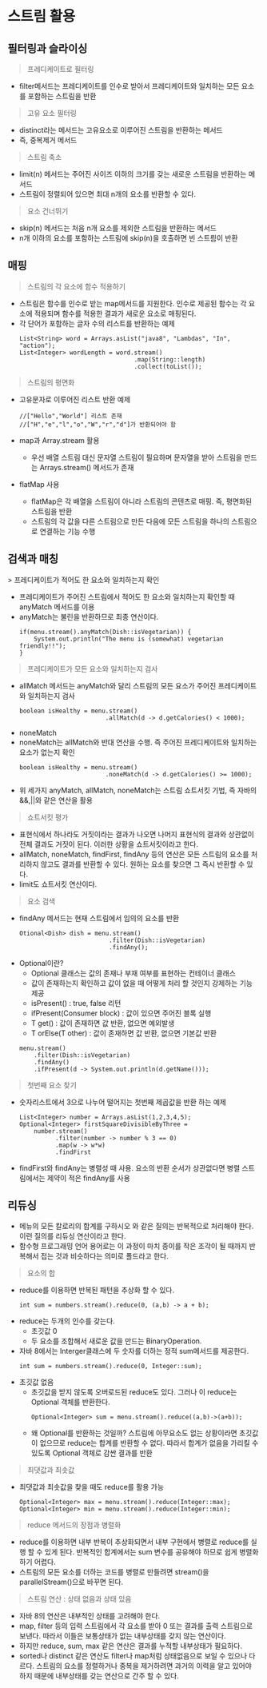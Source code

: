 <h1>스트림 활용</h1>
<h2>필터링과 슬라이싱</h2>

> 프레디케이트로 필터링
- filter메서드는 프레디케이트를 인수로 받아서 프레디케이트와 일치하는 모든 요소를 포함하는 스트림을 반환
> 고유 요소 필터링
- distinct라는 메서드는 고유요소로 이루어진 스트림을 반환하는 메서드
- 즉, 중복제거 메서드
> 스트림 축소
- limit(n) 메서드는 주어진 사이즈 이하의 크기를 갖는 새로운 스트림을 반환하는 메서드
- 스트림이 정렬되어 있으면 최대 n개의 요소를 반환할 수 있다.
> 요소 건너뛰기
- skip(n) 메서드는 처음 n개 요소를 제외한 스트림을 반환하는 메서드
- n개 이하의 요소를 포함하는 스트림에 skip(n)을 호출하면 빈 스트릠이 반환

<h2>매핑</h2>

>스트림의 각 요소에 함수 적용하기
- 스트림은 함수를 인수로 받는 map메서드를 지원한다. 인수로 제공된 함수는 각 요소에 적용되며 함수를 적용한 결과가 새로운 요소로 매핑된다.
- 각 단어가 포함하는 글자 수의 리스트를 반환하는 예제
    ```
    List<String> word = Arrays.asList("java8", "Lambdas", "In", "action");
    List<Integer> wordLength = word.stream()
                                    .map(String::length)
                                    .collect(toList()); 
    ```
> 스트림의 평면화
- 고유문자로 이루어진 리스트 반환 예제
    ```
    //["Hello","World"] 리스트 존재
    //["H","e","l","o","W","r","d"]가 반환되어야 함
    
    ```
- map과 Array.stream 활용
    - 우선 배열 스트림 대신 문자열 스트림이 필요하며 문자열을 받아 스트림을 만드는 Arrays.stream() 메서드가 존재

- flatMap 사용
    - flatMap은 각 배열을 스트림이 아니라 스트림의 콘텐츠로 매핑. 즉, 평면화된 스트림을 반환
    - 스트림의 각 값을 다른 스트림으로 만든 다음에 모든 스트림을 하나의 스트림으로 연결하는 기능 수행

<h2>검색과 매칭</h2>
> 프레디케이트가 적어도 한 요소와 일치하는지 확인

- 프레디케이트가 주어진 스트림에서 적어도 한 요소와 일치하는지 확인할 때 anyMatch 메서드를 이용
- anyMatch는 불린을 반환하므로 최종 연산이다.
    ```
    if(menu.stream().anyMatch(Dish::isVegetarian)) {
        System.out.println("The menu is (somewhat) vegetarian friendly!!");
    }
    ```
> 프레디케이트가 모든 요소와 일치하는지 검사
- allMatch 메서드는 anyMatch와 달리 스트림의 모든 요소가 주어진 프레디케이트와 일치하는지 검사
    ```
    boolean isHealthy = menu.stream()
                            .allMatch(d -> d.getCalories() < 1000);
    ```
- noneMatch
- noneMatch는 allMatch와 반대 연산을 수행. 즉 주어진 프레디케이트와 일치하는 요소가 없는지 확인
    ```
    boolean isHealthy = menu.stream()
                            .noneMatch(d -> d.getCalories() >= 1000);
    ```
- 위 세가지 anyMatch, allMatch, noneMatch는 스트림 쇼트서킷 기법, 즉 자바의 &&,||와 같은 연산을 활용

> 쇼트서킷 평가
- 표현식에서 하나라도 거짓이라는 결과가 나오면 나머지 표현식의 결과와 상관없이 전체 결과도 거짓이 된다. 이러한 상황을 쇼트서킷이라고 한다.
- allMatch, noneMatch, findFirst, findAny 등의 연산은 모든 스트림의 요소를 처리하지 않고도 결과를 반환할 수 있다. 원하는 요소를 찾으면 그 즉시 반환할 수 있다.
- limit도 쇼트서킷 연산이다.

> 요소 검색
- findAny 메서드는 현재 스트림에서 임의의 요소를 반환
    ```
    Otional<Dish> dish = menu.stream()
                             .filter(Dish::isVegetarian)
                             .findAny();
    ```
- Optional이란?
    - Optional<T> 클래스는 값의 존재나 부재 여부를 표현하는 컨테이너 클래스
    - 값이 존재하는지 확인하고 값이 없을 때 어떻게 처리 할 것인지 강제하는 기능 제공
    - isPresent() : true, false 리턴
    - ifPresent(Consumer<T> block) : 값이 있으면 주어진 블록 실행
    - T get() : 값이 존재하면 값 반환, 없으면 예외발생
    - T orElse(T other) : 값이 존재하면 값 반환, 없으면 기본값 반환
    ```
    menu.stream()
        .filter(Dish::isVegetarian)
        .findAny()
        .ifPresent(d -> System.out.println(d.getName()));
    ```
> 첫번째 요소 찾기
- 숫자리스트에서 3으로 나누어 떨어지는 첫번째 제곱값을 반환 하는 예제
    ```
    List<Integer> number = Arrays.asList(1,2,3,4,5);
    Optional<Integer> firstSquareDivisibleByThree = 
        number.stream()
              .filter(number -> number % 3 == 0)
              .map(w -> w*w)
              .findFirst
    ```
- findFirst와 findAny는 병렬성 때 사용. 요소의 반환 순서가 상관없다면 병렬 스트림에서는 제약이 적은 findAny를 사용

<h2>리듀싱</h2>

- 메뉴의 모든 칼로리의 합계를 구하시오 와 같은 질의는 반복적으로 처리해야 한다. 이런 질의를 리듀싱 연산이라고 한다.
- 함수형 프로그래밍 언어 용어로는 이 과정이 마치 종이를 작은 조각이 될 때까지 반복해서 접는 것과 비슷하다는 의미로 폴드라고 한다.

> 요소의 합
- reduce를 이용하면 반복된 패턴을 추상화 할 수 있다.
    ```
    int sum = numbers.stream().reduce(0, (a,b) -> a + b);
    ```
- reduce는 두개의 인수를 갖는다.
    - 초깃값 0
    - 두 요소를 조합해서 새로운 값을 만드는 BinaryOperation<T>.
- 자바 8에서는 Interger클래스에 두 숫자를 더하는 정적 sum메서드를 제공한다.
    ```
    int sum = numbers.stream().reduce(0, Integer::sum);
    ```
- 초깃값 없음
    - 초깃값을 받지 않도록 오버로드된 reduce도 있다. 그러나 이 reduce는 Optional 객체를 반환한다.
        ```
        Optional<Integer> sum = menu.stream().reduce((a,b)->(a+b));
        ```
    - 왜 Optional<Integer>를 반환하는 것일까? 스트림에 아무요소도 없는 상황이라면 초깃값이 없으므로 reduce는 합계를 반환할 수 없다. 따라서 합계가 없음을 가리킬 수 있도록 Optional 객체로 감싼 결과를 반환
> 최댓값과 최솟값
- 최댓값과 최솟값을 찾을 때도 reduce를 활용 가능
    ```
    Optional<Integer> max = menu.stream().reduce(Integer::max);
    Optional<Integer> min = menu.stream().reduce(Integer::min);
    ```
> reduce 메서드의 장점과 병렬화
- reduce를 이용하면 내부 반복이 추상화되면서 내부 구현에서 병렬로 reduce를 실행 할 수 있게 된다. 반복적인 합계에서는 sum 변수를 공유해야 하므로 쉽게 병렬화 하기 어렵다.
- 스트림의 모든 요소를 더하는 코드를 병렬로 만들려면 stream()을 parallelStream()으로 바꾸면 된다.
> 스트림 연산 : 상태 없음과 상태 있음
- 자바 8의 연산은 내부적인 상태를 고려해야 한다.
- map, filter 등의 입력 스트림에서 각 요소를 받아 0 또는 결과를 출력 스트림으로 보낸다. 따라서 이들은 보통상태가 없는 내부상태를 갖지 않는 연산이다.
- 하지만 reduce, sum, max 같은 연산은 결과를 누적할 내부상태가 필요하다.
- sorted나 distinct 같은 연산도 filter나 map처럼 상태없음으로 보일 수 있으나 다르다. 스트림의 요소를 정렬하거나 중복을 제거하려면 과거의 이력을 알고 있어야 하지 때문에 내부상태를 갖는 연산으로 간주 할 수 있다.

